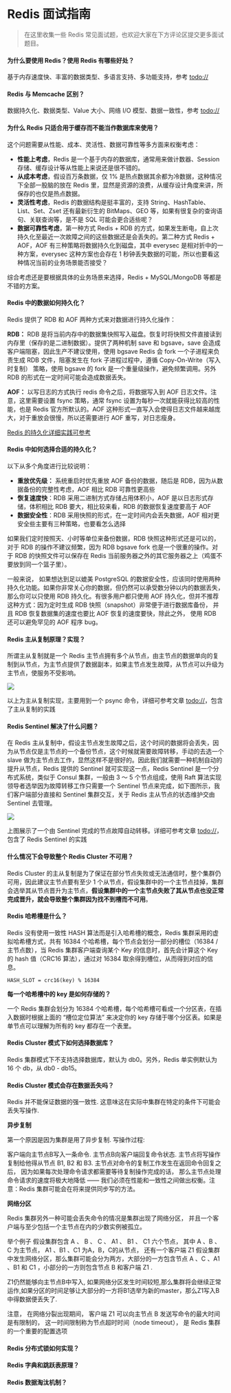 # Redis 面试指南

> 在这里收集一些 Redis 常见面试题，也欢迎大家在下方评论区提交更多面试题目。

#### 为什么要使用 Redis？使用 Redis 有哪些好处？

基于内存速度快、丰富的数据类型、多语言支持、多功能支持，参考 [todo://]()

####  Redis 与 Memcache 区别？

数据持久化、数据类型、Value 大小、网络 I/O 模型、数据一致性，参考 [todo://]()

#### 为什么 Redis 只适合用于缓存而不能当作数据库来使用？

这个问题需要从性能、成本、灵活性、数据可靠性等多方面来权衡考虑：

* **性能上考虑**，Redis 是一个基于内存的数据库，通常用来做计数器、Session 存储、缓存设计等从性能上来说还是很不错的。
* **从成本考虑**，假设百万条数据，仅 1% 是热点数据其余都为冷数据，这种情况下全部一股脑的放在 Redis 里，显然是资源的浪费，从缓存设计角度来讲，所保存的也仅是热点数据。
* **灵活性考虑**，Redis 的数据结构是挺丰富的，支持 String、HashTable、List、Set、Zset 还有最新衍生的 BitMaps、GEO 等，如果有很复杂的查询语句、关联查询等，是不是 SQL 可能会更合适些呢？
* **数据可靠性考虑**，第一种方式 Redis + RDB 的方式，如果发生断电，自上次持久化至最近一次故障之间的这些数据还是会丢失的。第二种方式 Redis + AOF，AOF 有三种策略将数据持久化到磁盘，其中 everysec 是相对折中的一种方案，everysec 这种方案也会存在 1 秒钟丢失数据的可能，所以也要看这种情况当前的业务场景能否接受？

综合考虑还是要根据具体的业务场景来选择，Redis + MySQL/MongoDB 等都是不错的方案。

####  Redis 中的数据如何持久化？

Redis 提供了 RDB 和 AOF 两种方式来对数据进行持久化操作：

**RDB：** RDB 是将当前内存中的数据集快照写入磁盘。恢复时将快照文件直接读到内存里（保存的是二进制数据）。提供了两种机制 save 和 bgsave，save 会造成客户端阻塞，因此生产不建议使用，使用 bgsave Redis 会 fork 一个子进程来负责生成 RDB 文件，阻塞发生在 fork 子进程过程中，遵循 Copy-On-Write（写入时复制） 策略，使用 bgsave 的 fork 是一个重量级操作，避免频繁调用。另外 RDB 的形式在一定时间可能会造成数据丢失。

**AOF：** 以写日志的方式执行 redis 命令之后，将数据写入到 AOF 日志文件。注意，这里需要设置 fsync 策略，通常 fsync 设置为每秒一次就能获得比较高的性能，也是 Redis 官方所默认的。AOF 这种形式一直写入会使得日志文件越来越庞大，对于重放会很慢，所以还需要进行 AOF 重写，对日志瘦身。

[Redis 的持久化详细实践可参考]()

#### Redis 中如何选择合适的持久化？

以下从多个角度进行比较说明：

- **重放优先级：** 系统重启时优先重放 AOF 备份的数据，随后是 RDB，因为从数据备份的完整性考虑，AOF 相比 RDB 可靠性更高些
- **恢复速度快**：RDB 采用二进制方式存储占用体积小，AOF 是以日志形式存储，体积相比 RDB 要大，相比较来看，RDB 的数据恢复速度要高于 AOF
- **数据安全性**：RDB 采用快照的形式，在一定时间内会丢失数据，AOF 相对更安全些主要有三种策略，也要看怎么选择

如果我们定时按照天、小时等单位来备份数据，RDB 快照这种形式还是可以的，对于 RDB 的操作不建议频繁，因为 RDB bgsave fork 也是一个很重的操作。对于 RDB 的快照文件可以保存在 Redis 当前服务器之外的其它服务器之上（鸡蛋不要放到同一个篮子里）。

一般来说， 如果想达到足以媲美 PostgreSQL 的数据安全性，应该同时使用两种持久化功能。如果你非常关心你的数据，但仍然可以承受数分钟以内的数据丢失，那么你可以只使用 RDB 持久化。有很多用户都只使用 AOF 持久化，但并不推荐这种方式：因为定时生成 RDB 快照（snapshot）非常便于进行数据库备份， 并且 RDB 恢复数据集的速度也要比 AOF 恢复的速度要快，除此之外， 使用 RDB 还可以避免罕见的 AOF 程序 bug。

####  Redis 主从复制原理？实现？

所谓主从复制就是一个 Redis 主节点拥有多个从节点，由主节点的数据单向的复制到从节点，为主节点提供了数据副本，如果主节点发生故障，从节点可以升级为主节点，使服务不受影响。

![](./img/redis-psync.png)

以上为主从复制实现，主要用到一个 psync 命令，详细可参考文章 [todo://]()，包含了主从复制的实践


#### Redis Sentinel 解决了什么问题？

在 Redis 主从复制中，假设主节点发生故障之后，这个时间的数据将会丢失，因为从节点仅是主节点的一个备份节点，这个时候就需要故障转移，手动的去选一个 slave 做为主节点去工作，显然这样不是很好的。因此我们就需要一种机制自动的提升从节点，Redis 提供的 Sentinel 就可实现这一点，Redis Sentinel 是一个分布式系统，类似于 Consul 集群，一般由 3 ～ 5 个节点组成，使用 Raft 算法实现领导者选举因为故障转移工作只需要一个 Sentinel 节点来完成，如下图所示，我们客户端部分直接和 Sentinel 集群交互，关于 Redis 主从节点的状态维护交由 Sentinel 去管理。

![](./img/redis_sentinel_demo_002.png)

上图展示了一个由 Sentinel 完成的节点故障自动转移。详细可参考文章 [todo://]()，包含了 Redis Sentinel 的实践

#### 什么情况下会导致整个 Redis Cluster 不可用？

Redis Cluster 的主从复制是为了保证在部分节点失败或无法通信时，整个集群仍可用，因此建议主节点要有至少 1 个从节点，假设集群中的一个主节点挂掉，集群会选举其从节点晋升为主节点，**假设集群中的一个主节点失败了其从节点也没正常完成晋升，就会导致整个集群因为找不到槽而不可用**。

#### Redis 哈希槽是什么？

Redis 没有使用一致性 HASH 算法而是引入哈希槽的概念，Redis 集群采用的虚拟哈希槽方式，共有 16384 个哈希槽，每个节点会划分一部分的槽位（16384 / 主节点数），当 Redis 集群客户端查询某个 Key 的信息时，首先会计算这个 Key 的 hash 值（CRC16 算法），通过对 16384 取余得到槽位，从而得到对应的信息。

```
HASH_SLOT = crc16(key) % 16384
```

**每一个哈希槽中的 key 是如何存储的？**

一个 Redis 集群会划分为 16384 个哈希槽，每个哈希槽可看成一个分区表，在插入数据时根据上面的 “槽位定位算法” 来决定你的 key 存储于哪个分区表。如果是单节点可以理解为所有的 key 都存在一个表里。

#### Redis Cluster 模式下如何选择数据库？

Redis 集群模式下不支持选择数据库，默认为 db0。另外，Redis 单实例默认为 16 个 db，从 db0 - db15。

#### Redis Cluster 模式会存在数据丢失吗？

Redis 并不能保证数据的强一致性. 这意味这在实际中集群在特定的条件下可能会丢失写操作.

**异步复制**

第一个原因是因为集群是用了异步复制. 写操作过程:

客户端向主节点B写入一条命令.
主节点B向客户端回复命令状态.
主节点将写操作复制给他得从节点 B1, B2 和 B3.
主节点对命令的复制工作发生在返回命令回复之后， 因为如果每次处理命令请求都需要等待复制操作完成的话， 那么主节点处理命令请求的速度将极大地降低 —— 我们必须在性能和一致性之间做出权衡。注意：Redis 集群可能会在将来提供同步写的方法。

**网络分区**

Redis 集群另外一种可能会丢失命令的情况是集群出现了网络分区， 并且一个客户端与至少包括一个主节点在内的少数实例被孤立。

举个例子 假设集群包含 A 、 B 、 C 、 A1 、 B1 、 C1 六个节点， 其中 A 、B 、C 为主节点， A1 、B1 、C1 为A，B，C的从节点， 还有一个客户端 Z1 假设集群中发生网络分区，那么集群可能会分为两方，大部分的一方包含节点 A 、C 、A1 、B1 和 C1 ，小部分的一方则包含节点 B 和客户端 Z1 .

Z1仍然能够向主节点B中写入, 如果网络分区发生时间较短,那么集群将会继续正常运作,如果分区的时间足够让大部分的一方将B1选举为新的master，那么Z1写入B中得数据便丢失了.

注意， 在网络分裂出现期间， 客户端 Z1 可以向主节点 B 发送写命令的最大时间是有限制的， 这一时间限制称为节点超时时间（node timeout）， 是 Redis 集群的一个重要的配置选项

#### Redis 分布式锁如何实现？

#### Redis 字典和跳跃表原理？

#### Redis 数据淘汰机制？
